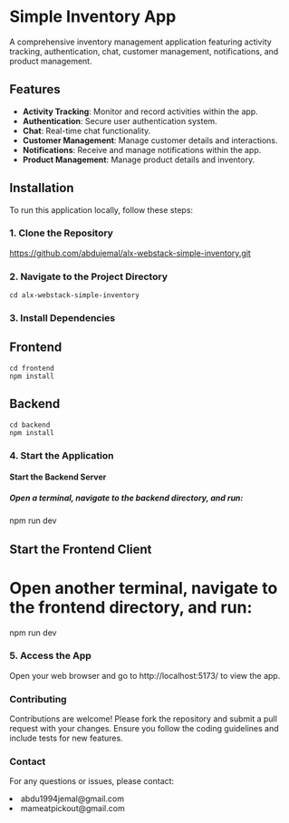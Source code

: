 # Simple Inventory App

A comprehensive inventory management application featuring activity tracking, authentication, chat, customer management, notifications, and product management.

## Features

- **Activity Tracking**: Monitor and record activities within the app.
- **Authentication**: Secure user authentication system.
- **Chat**: Real-time chat functionality.
- **Customer Management**: Manage customer details and interactions.
- **Notifications**: Receive and manage notifications within the app.
- **Product Management**: Manage product details and inventory.

## Installation

To run this application locally, follow these steps:

### 1. Clone the Repository

https://github.com/abdujemal/alx-webstack-simple-inventory.git

### 2. Navigate to the Project Directory

<code>cd alx-webstack-simple-inventory</code>

### 3. Install Dependencies

## Frontend

<code>cd frontend</code><br>
<code>npm install</code>

## Backend

<code>cd backend</code><br>
<code>npm install</code>

### 4. Start the Application

#### Start the Backend Server

##### Open a terminal, navigate to the backend directory, and run:

npm run dev

## Start the Frontend Client

# Open another terminal, navigate to the frontend directory, and run:

npm run dev

### 5. Access the App

Open your web browser and go to http://localhost:5173/ to view the app.

### Contributing

Contributions are welcome! Please fork the repository and submit a pull request with your changes. Ensure you follow the coding guidelines and include tests for new features.

### Contact

For any questions or issues, please contact:

<li>abdu1994jemal@gmail.com</li>
<li>mameatpickout@gmail.com</li>



